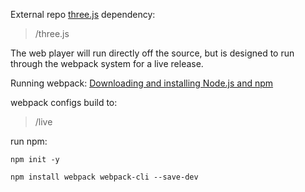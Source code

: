 External repo [three.js](https://github.com/mrdoob/three.js) dependency:
> /three.js

The web player will run directly off the source, but is designed to run through the webpack system for a live release.

Running webpack: [Downloading and installing Node.js and npm](https://docs.npmjs.com/downloading-and-installing-node-js-and-npm)

webpack configs build to:
> /live

run npm:
```
npm init -y
```
```
npm install webpack webpack-cli --save-dev
```
